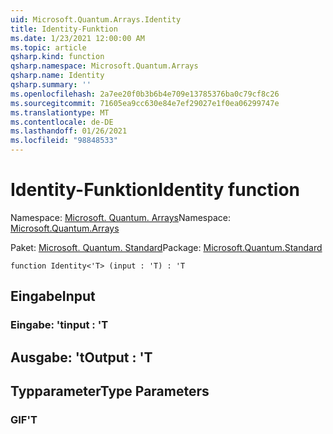 ```yaml
---
uid: Microsoft.Quantum.Arrays.Identity
title: Identity-Funktion
ms.date: 1/23/2021 12:00:00 AM
ms.topic: article
qsharp.kind: function
qsharp.namespace: Microsoft.Quantum.Arrays
qsharp.name: Identity
qsharp.summary: ''
ms.openlocfilehash: 2a7ee20f0b3b6b4e709e13785376ba0c79cf8c26
ms.sourcegitcommit: 71605ea9cc630e84e7ef29027e1f0ea06299747e
ms.translationtype: MT
ms.contentlocale: de-DE
ms.lasthandoff: 01/26/2021
ms.locfileid: "98848533"
---
```

# <a name="identity-function"></a><span data-ttu-id="f88e7-102">Identity-Funktion</span><span class="sxs-lookup"><span data-stu-id="f88e7-102">Identity function</span></span>

<span data-ttu-id="f88e7-103">Namespace: [Microsoft. Quantum. Arrays](xref:Microsoft.Quantum.Arrays)</span><span class="sxs-lookup"><span data-stu-id="f88e7-103">Namespace: [Microsoft.Quantum.Arrays](xref:Microsoft.Quantum.Arrays)</span></span>

<span data-ttu-id="f88e7-104">Paket: [Microsoft. Quantum. Standard](https://nuget.org/packages/Microsoft.Quantum.Standard)</span><span class="sxs-lookup"><span data-stu-id="f88e7-104">Package: [Microsoft.Quantum.Standard](https://nuget.org/packages/Microsoft.Quantum.Standard)</span></span>




```qsharp
function Identity<'T> (input : 'T) : 'T
```


## <a name="input"></a><span data-ttu-id="f88e7-105">Eingabe</span><span class="sxs-lookup"><span data-stu-id="f88e7-105">Input</span></span>

### <a name="input--t"></a><span data-ttu-id="f88e7-106">Eingabe: 't</span><span class="sxs-lookup"><span data-stu-id="f88e7-106">input : 'T</span></span>





## <a name="output--t"></a><span data-ttu-id="f88e7-107">Ausgabe: 't</span><span class="sxs-lookup"><span data-stu-id="f88e7-107">Output : 'T</span></span>



## <a name="type-parameters"></a><span data-ttu-id="f88e7-108">Typparameter</span><span class="sxs-lookup"><span data-stu-id="f88e7-108">Type Parameters</span></span>

### <a name="t"></a><span data-ttu-id="f88e7-109">GIF</span><span class="sxs-lookup"><span data-stu-id="f88e7-109">'T</span></span>

